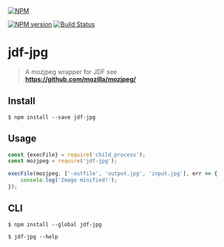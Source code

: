 [![NPM](https://nodei.co/npm/jdf-jpg.png?downloads=true)](https://nodei.co/npm/jdf-jpg/)

[![NPM version](https://badge.fury.io/js/jdf-jpg.png)](http://badge.fury.io/js/jdf-jpg) [![Build Status](https://travis-ci.org/jdf2e/jdf-jpg.svg?branch=master)](https://travis-ci.org/jdf2e/jdf-jpg)

# jdf-jpg

> A mozjpeg wrapper for JDF  see __https://github.com/mozilla/mozjpeg/__

## Install

```
$ npm install --save jdf-jpg
```


## Usage

```js
const {execFile} = require('child_process');
const mozjpeg = require('jdf-jpg');

execFile(mozjpeg, ['-outfile', 'output.jpg', 'input.jpg'], err => {
	console.log('Image minified!');
});
```

## CLI

```
$ npm install --global jdf-jpg
```

```
$ jdf-jpg --help
```
 
